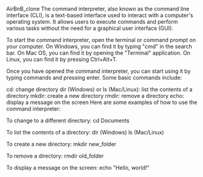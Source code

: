 AirBnB_clone
The command interpreter, also known as the command line interface (CLI), is a text-based interface used to interact with a computer's operating system. It allows users to execute commands and perform various tasks without the need for a graphical user interface (GUI).

To start the command interpreter, open the terminal or command prompt on your computer. On Windows, you can find it by typing "cmd" in the search bar. On Mac OS, you can find it by opening the "Terminal" application. On Linux, you can find it by pressing Ctrl+Alt+T.

Once you have opened the command interpreter, you can start using it by typing commands and pressing enter. Some basic commands include:

cd: change directory
dir (Windows) or ls (Mac/Linux): list the contents of a directory
mkdir: create a new directory
rmdir: remove a directory
echo: display a message on the screen
Here are some examples of how to use the command interpreter:

To change to a different directory:
cd Documents

To list the contents of a directory:
dir (Windows) ls (Mac/Linux)

To create a new directory:
mkdir new_folder

To remove a directory:
rmdir old_folder

To display a message on the screen:
echo "Hello, world!"
